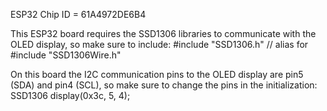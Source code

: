 ESP32 Chip ID = 61A4972DE6B4


This ESP32 board requires the SSD1306 libraries to communicate with the OLED display, so make sure to include: #include "SSD1306.h" // alias for #include "SSD1306Wire.h"

On this board the I2C communication pins to the OLED display are pin5 (SDA) and pin4 (SCL), so make sure to change the pins in the initialization: SSD1306 display(0x3c, 5, 4);
